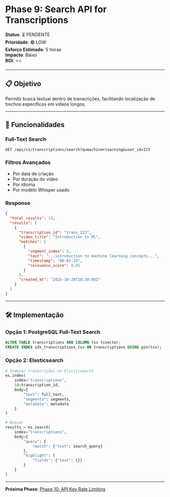 # Phase 9: Search API for Transcriptions

**Status**: ⏳ PENDENTE  
**Prioridade**: 🟢 LOW  
**Esforço Estimado**: 5 horas  
**Impacto**: Baixo  
**ROI**: ⭐⭐

---

## 📋 Objetivo

Permitir busca textual dentro de transcrições, facilitando localização de trechos específicos em vídeos longos.

---

## 🎯 Funcionalidades

### Full-Text Search
```http
GET /api/v1/transcriptions/search?q=machine+learning&user_id=123
```

### Filtros Avançados
- Por data de criação
- Por duração do vídeo
- Por idioma
- Por modelo Whisper usado

### Response
```json
{
  "total_results": 15,
  "results": [
    {
      "transcription_id": "trans_123",
      "video_title": "Introduction to ML",
      "matches": [
        {
          "segment_index": 5,
          "text": "...introduction to machine learning concepts...",
          "timestamp": "00:02:15",
          "relevance_score": 0.95
        }
      ],
      "created_at": "2025-10-20T10:30:00Z"
    }
  ]
}
```

---

## 🛠️ Implementação

### Opção 1: PostgreSQL Full-Text Search
```sql
ALTER TABLE transcriptions ADD COLUMN tsv tsvector;
CREATE INDEX idx_transcriptions_tsv ON transcriptions USING gin(tsv);
```

### Opção 2: Elasticsearch
```python
# Indexar transcrições no Elasticsearch
es.index(
    index="transcriptions",
    id=transcription_id,
    body={
        "text": full_text,
        "segments": segments,
        "metadata": metadata
    }
)

# Buscar
results = es.search(
    index="transcriptions",
    body={
        "query": {
            "match": {"text": search_query}
        },
        "highlight": {
            "fields": {"text": {}}
        }
    }
)
```

---

**Próxima Phase**: [Phase 10: API Key Rate Limiting](./10-api-key-limiting.md)

